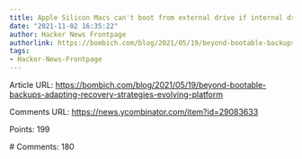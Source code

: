 ```yaml
---
title: Apple Silicon Macs can't boot from external drive if internal drive failed
date: "2021-11-02 16:35:22"
author: Hacker News Frontpage
authorlink: https://bombich.com/blog/2021/05/19/beyond-bootable-backups-adapting-recovery-strategies-evolving-platform
tags:
- Hacker-News-Frontpage
---
```


<p>Article URL: <a href="https://bombich.com/blog/2021/05/19/beyond-bootable-backups-adapting-recovery-strategies-evolving-platform">https://bombich.com/blog/2021/05/19/beyond-bootable-backups-adapting-recovery-strategies-evolving-platform</a></p>
<p>Comments URL: <a href="https://news.ycombinator.com/item?id=29083633">https://news.ycombinator.com/item?id=29083633</a></p>
<p>Points: 199</p>
<p># Comments: 180</p>
